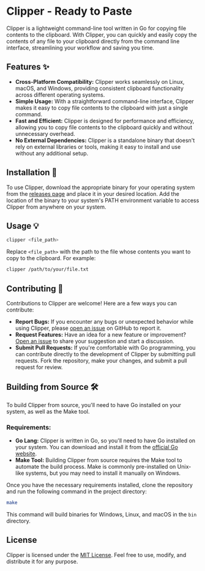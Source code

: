 # Clipper - Ready to Paste

Clipper is a lightweight command-line tool written in Go for copying file contents to the clipboard. With Clipper, you can quickly and easily copy the contents of any file to your clipboard directly from the command line interface, streamlining your workflow and saving you time.

## Features ✨

- **Cross-Platform Compatibility:** Clipper works seamlessly on Linux, macOS, and Windows, providing consistent clipboard functionality across different operating systems.
- **Simple Usage:** With a straightforward command-line interface, Clipper makes it easy to copy file contents to the clipboard with just a single command.
- **Fast and Efficient:** Clipper is designed for performance and efficiency, allowing you to copy file contents to the clipboard quickly and without unnecessary overhead.
- **No External Dependencies:** Clipper is a standalone binary that doesn't rely on external libraries or tools, making it easy to install and use without any additional setup.

## Installation 🚀

To use Clipper, download the appropriate binary for your operating system from the [releases page](https://github.com/yourusername/clipper/releases) and place it in your desired location. Add the location of the binary to your system's PATH environment variable to access Clipper from anywhere on your system.

## Usage 💡

```sh
clipper <file_path>
```

Replace `<file_path>` with the path to the file whose contents you want to copy to the clipboard. For example:

```sh
clipper /path/to/your/file.txt
```

## Contributing 🤝

Contributions to Clipper are welcome! Here are a few ways you can contribute:

- **Report Bugs:** If you encounter any bugs or unexpected behavior while using Clipper, please [open an issue](https://github.com/yourusername/clipper/issues) on GitHub to report it.
- **Request Features:** Have an idea for a new feature or improvement? [Open an issue](https://github.com/yourusername/clipper/issues) to share your suggestion and start a discussion.
- **Submit Pull Requests:** If you're comfortable with Go programming, you can contribute directly to the development of Clipper by submitting pull requests. Fork the repository, make your changes, and submit a pull request for review.

## Building from Source 🛠️

To build Clipper from source, you'll need to have Go installed on your system, as well as the Make tool.

### Requirements:
- **Go Lang:** Clipper is written in Go, so you'll need to have Go installed on your system. You can download and install it from the [official Go website](https://golang.org/).
- **Make Tool:** Building Clipper from source requires the Make tool to automate the build process. Make is commonly pre-installed on Unix-like systems, but you may need to install it manually on Windows.

Once you have the necessary requirements installed, clone the repository and run the following command in the project directory:

```sh
make
```

This command will build binaries for Windows, Linux, and macOS in the `bin` directory.

## License

Clipper is licensed under the [MIT License](LICENSE). Feel free to use, modify, and distribute it for any purpose.
